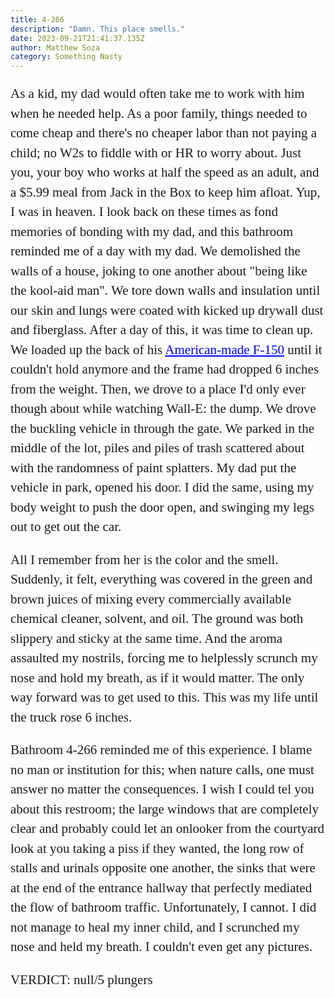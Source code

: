 ```yaml
---
title: 4-266
description: "Damn. This place smells."
date: 2023-09-21T21:41:37.135Z
author: Matthew Soza
category: Something Nasty
---
```

<script context="module">
  import image from '../../assets/articles/4-266/BathroomClean.png'

  metadata.coverImage = image
</script>
<style>
  img {
    margin-bottom: 3ch;
  }
  p {
    font-family: "miller-display", serif;
    font-weight: 300;
    font-size: 21px;

    line-height: 1.5em;
    margin-bottom: 1em;
  }
  p:last-child {
    margin-bottom: 4ch;
  }
  a {
    color: blue;
  }
  a:hover {
    text-decoration: underline;
  }
  a:visited {
    color: purple;
  }
</style>

As a kid, my dad would often take me to work with him when he needed help. As a poor family, things needed to come cheap and there's no cheaper labor than not paying a child; no W2s to fiddle with or HR to worry about. Just you, your boy who works at half the speed as an adult, and a $5.99 meal from Jack in the Box to keep him afloat. Yup, I was in heaven. I look back on these times as fond memories of bonding with my dad, and this bathroom reminded me of a day with my dad. We demolished the walls of a house, joking to one another about "being like the kool-aid man". We tore down walls and insulation until our skin and lungs were coated with kicked up drywall dust and fiberglass. After a day of this, it was time to clean up. We loaded up the back of his <a href='https://en.wikipedia.org/wiki/Ford_F-Series_(eleventh_generation)'>American-made F-150</a> until it couldn't hold anymore and the frame had dropped 6 inches from the weight. Then, we drove to a place I'd only ever though about while watching Wall-E: the dump. We drove the buckling vehicle in through the gate. We parked in the middle of the lot, piles and piles of trash scattered about with the randomness of paint splatters. My dad put the vehicle in park, opened his door. I did the same, using my body weight to push the door open, and swinging my legs out to get out the car.

All I remember from her is the color and the smell. Suddenly, it felt, everything was covered in the green and brown juices of mixing every commercially available chemical cleaner, solvent, and oil. The ground was both slippery and sticky at the same time. And the aroma assaulted my nostrils, forcing me to helplessly scrunch my nose and hold my breath, as if it would matter. The only way forward was to get used to this. This was my life until the truck rose 6 inches.

Bathroom 4-266 reminded me of this experience. I blame no man or institution for this; when nature calls, one must answer no matter the consequences. I wish I could tel you about this restroom; the large windows that are completely clear and probably could let an onlooker from the courtyard look at you taking a piss if they wanted, the long row of stalls and urinals opposite one another, the sinks that were at the end of the entrance hallway that perfectly mediated the flow of bathroom traffic. Unfortunately, I cannot. I did not manage to heal my inner child, and I scrunched my nose and held my breath. I couldn't even get any pictures.

VERDICT: null/5 plungers
